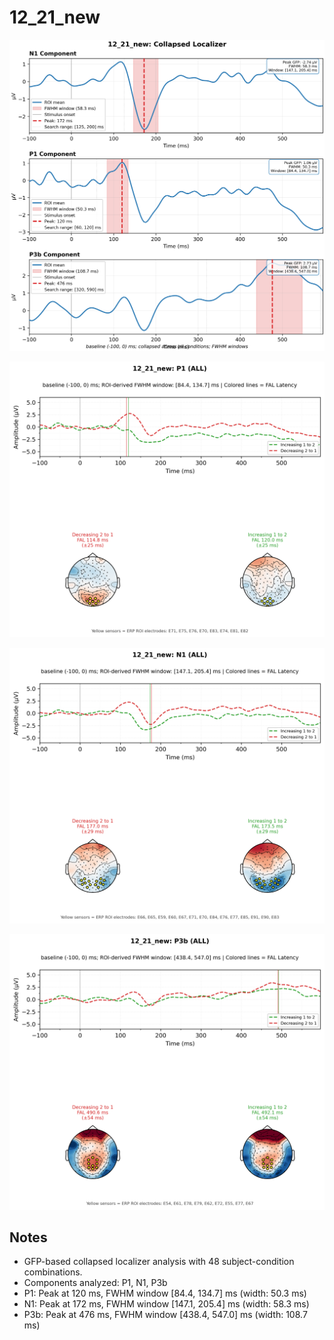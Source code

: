 # 12_21_new

![figure](docs/assets/plots/12_21_new/12_21_new-collapsed_localizer.png)

![figure](docs/assets/plots/12_21_new/12_21_new-P1.png)

![figure](docs/assets/plots/12_21_new/12_21_new-N1.png)

![figure](docs/assets/plots/12_21_new/12_21_new-P3b.png)


## Notes

- GFP-based collapsed localizer analysis with 48 subject-condition combinations.
- Components analyzed: P1, N1, P3b
- P1: Peak at 120 ms, FWHM window [84.4, 134.7] ms (width: 50.3 ms)
- N1: Peak at 172 ms, FWHM window [147.1, 205.4] ms (width: 58.3 ms)
- P3b: Peak at 476 ms, FWHM window [438.4, 547.0] ms (width: 108.7 ms)
